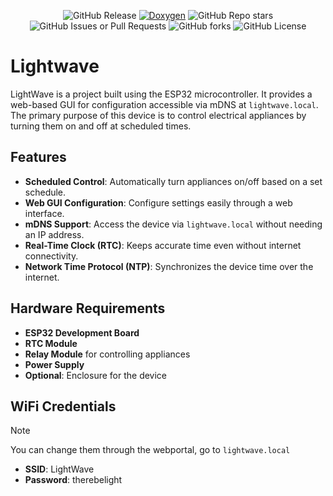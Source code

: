 <p align="center">
  <img src="https://img.shields.io/github/v/release/Witty-Wizard/LightWave" alt="GitHub Release">
  <a href="https://witty-wizard.github.io/LightWave"><img src="https://img.shields.io/badge/-Doxygen-2C4AA8?style=flat&logo=doxygen&logoColor=white" alt="Doxygen"></a>
  <img src="https://img.shields.io/github/stars/Witty-Wizard/LightWave?style=flat" alt="GitHub Repo stars">
  <img alt="GitHub Issues or Pull Requests" src="https://img.shields.io/github/issues/Witty-Wizard/LightWave">
  <img alt="GitHub forks" src="https://img.shields.io/github/forks/Witty-Wizard/LightWave?style=flat">
  <img src="https://img.shields.io/github/license/Witty-Wizard/LightWave" alt="GitHub License">
</p>

# Lightwave

LightWave is a project built using the ESP32 microcontroller. It provides a web-based GUI for configuration accessible via mDNS at `lightwave.local`. The primary purpose of this device is to control electrical appliances by turning them on and off at scheduled times.

## Features

- **Scheduled Control**: Automatically turn appliances on/off based on a set schedule.
- **Web GUI Configuration**: Configure settings easily through a web interface.
- **mDNS Support**: Access the device via `lightwave.local` without needing an IP address.
- **Real-Time Clock (RTC)**: Keeps accurate time even without internet connectivity.
- **Network Time Protocol (NTP)**: Synchronizes the device time over the internet.

## Hardware Requirements

- **ESP32 Development Board**
- **RTC Module**
- **Relay Module** for controlling appliances
- **Power Supply**
- **Optional**: Enclosure for the device

## WiFi Credentials
> [!Note]
> You can change them through the webportal, go to `lightwave.local`
- **SSID**: LightWave
- **Password**: therebelight

